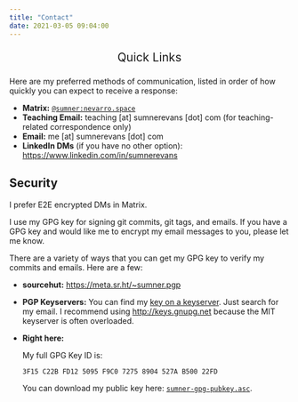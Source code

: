 ```yaml
---
title: "Contact"
date: 2021-03-05 09:04:00
---
```


<center>
  <p style="font-size: 1.5em">Quick Links</p>
  <p style="font-size: 4em; margin: 0.4em;">
    <a href="https://matrix.to/#/@sumner:nevarro.space" target="_blank">
      <i class="fa fa-matrix-org"></i>
    </a>
    <a href="https://www.linkedin.com/in/sumnerevans" target="_blank">
      <i class="fa fa-linkedin"></i>
    </a>
    <a href="https://github.com/sumnerevans" target="_blank">
      <i class="fa fa-github"></i>
    </a>
    <a href="https://twitter.com/sumner_evans" target="_blank">
      <i class="fa fa-twitter"></i>
    </a>
  </p>
</center>

Here are my preferred methods of communication, listed in order of how quickly
you can expect to receive a response:

* **Matrix:** [`@sumner:nevarro.space`](https://matrix.to/#/@sumner:nevarro.space)
* **Teaching Email:** teaching [at] sumnerevans [dot] com (for teaching-related
  correspondence only)
* **Email:** me [at] sumnerevans [dot] com
* **LinkedIn DMs** (if you have no other option): https://www.linkedin.com/in/sumnerevans

## Security

I prefer E2E encrypted DMs in Matrix.

I use my GPG key for signing git commits, git tags, and emails. If you have a
GPG key and would like me to encrypt my email messages to you, please let me
know.

There are a variety of ways that you can get my GPG key to verify my commits and
emails. Here are a few:

* **sourcehut:** https://meta.sr.ht/~sumner.pgp
* **PGP Keyservers:** You can find my [key on a keyserver][1]. Just
  search for my email. I recommend using http://keys.gnupg.net because the MIT
  keyserver is often overloaded.
* **Right here:**

  My full GPG Key ID is:

      3F15 C22B FD12 5095 F9C0 7275 8904 527A B500 22FD

  You can download my public key here:
  [`sumner-gpg-pubkey.asc`](/sumner-gpg-pubkey.asc).

[1]: http://keys.gnupg.net/pks/lookup?search=me%40sumnerevans.com&fingerprint=on&op=index

